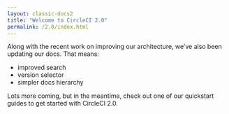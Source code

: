 ```yaml
---
layout: classic-docs2
title: "Welcome to CircleCI 2.0"
permalink: /2.0/index.html
---
```


Along with the recent work on improving our architecture, we’ve also been updating our docs. That means:

- improved search
- version selector
- simpler docs hierarchy

Lots more coming, but in the meantime, check out one of our quickstart guides to get started with CircleCI 2.0.